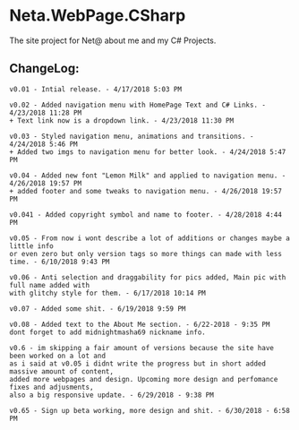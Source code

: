# Neta.WebPage.CSharp
The site project for Net@ about me and my C# Projects.

ChangeLog:
  -
    v0.01 - Intial release. - 4/17/2018 5:03 PM
    
    v0.02 - Added navigation menu with HomePage Text and C# Links. - 4/23/2018 11:28 PM
    + Text link now is a dropdown link. - 4/23/2018 11:30 PM
    
    v0.03 - Styled navigation menu, animations and transitions. - 4/24/2018 5:46 PM
    + Added two imgs to navigation menu for better look. - 4/24/2018 5:47 PM
    
    v0.04 - Added new font "Lemon Milk" and applied to navigation menu. - 4/26/2018 19:57 PM
    + added footer and some tweaks to navigation menu. - 4/26/2018 19:57 PM
    
    v0.041 - Added copyright symbol and name to footer. - 4/28/2018 4:44 PM
    
    v0.05 - From now i wont describe a lot of additions or changes maybe a little info 
    or even zero but only version tags so more things can made with less time. - 6/10/2018 9:43 PM
    
    v0.06 - Anti selection and draggability for pics added, Main pic with full name added with
    with glitchy style for them. - 6/17/2018 10:14 PM
    
    v0.07 - Added some shit. - 6/19/2018 9:59 PM
    
    v0.08 - Added text to the About Me section. - 6/22-2018 - 9:35 PM
    dont forget to add midnightmasha69 nickname info.
    
    v0.6 - im skipping a fair amount of versions because the site have been worked on a lot and
    as i said at v0.05 i didnt write the progress but in short added massive amount of content,
    added more webpages and design. Upcoming more design and perfomance fixes and adjusments,
    also a big responsive update. - 6/29/2018 - 9:38 PM
    
    v0.65 - Sign up beta working, more design and shit. - 6/30/2018 - 6:58 PM
